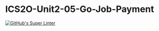 # ICS2O-Unit2-05-Go-Job-Payment

[![GitHub's Super Linter](https://github.com/MaryamNona/ICS2O-Unit2-05-Go-Job-Payment/workflows/GitHub's%20Super%20Linter/badge.svg)](https://github.com/MaryamNona/ICS2O-Unit2-05-Go-Job-Payment/actions)
